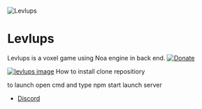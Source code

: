 ![Levlups](https://i.imgur.com/1XLqSSQ.png)
# Levlups
Levlups is a voxel game using Noa engine in back end. 
[![Donate](https://img.shields.io/badge/Donate-PayPal-blue.svg)](https://www.paypal.com/donate?hosted_button_id=3BHCY5NSQLNMW)

[![levlups image](https://i.imgur.com/1XLqSSQ.png)](https://www.youtube.com/watch?v=hYIIxUh5YSc)
How to install 
clone repositiory

to launch
open cmd and type npm start
launch server


- [Discord](https://discord.gg/n66mUfEu)

